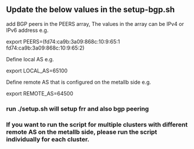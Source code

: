 ## Update the below values in the setup-bgp.sh

add BGP peers in the PEERS array, The values in the array can be IPv4 or IPv6 address e.g.

export PEERS=(fd74:ca9b:3a09:868c:10:9:65:1 fd74:ca9b:3a09:868c:10:9:65:2)

Define local AS e.g.

export LOCAL_AS=65100

Define remote AS that is configured on the metallb side e.g.

export REMOTE_AS=64500

### run ./setup.sh will setup frr and also bgp peering

### If you want to run the script for multiple clusters with different remote AS on the metallb side, please run the script individually for each cluster.